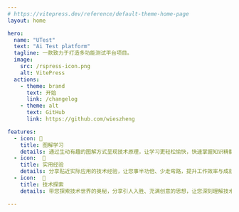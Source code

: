 ```yaml
---
# https://vitepress.dev/reference/default-theme-home-page
layout: home

hero:
  name: "UTest"
  text: "Ai Test platform"
  tagline: 一款致力于打造多功能测试平台项目。
  image:
    src: /rspress-icon.png
    alt: VitePress
  actions:
    - theme: brand
      text: 开始
      link: /changelog
    - theme: alt
      text: GitHub
      link: https://github.com/wieszheng

features:
  - icon: 📝
    title: 图解学习
    details: 通过生动有趣的图解方式呈现技术原理，让学习更轻松愉快，快速掌握知识精髓。
  - icon:  🚀
    title: 实用经验
    details: 分享贴近实际应用的技术经验，让您事半功倍、少走弯路，提升工作效率与成就感。
  - icon:  🌟
    title: 技术探索
    details: 带您探索技术世界的奥秘，分享引人入胜、充满创意的思想，让您深刻理解技术变革的驱动力。

---
```

<script setup lang="ts">
  import { onMounted } from 'vue'
  import { version } from '.vitepress/theme/untils/version'
 
  onMounted(() => {
    version()
  })
</script>

<confetti />



